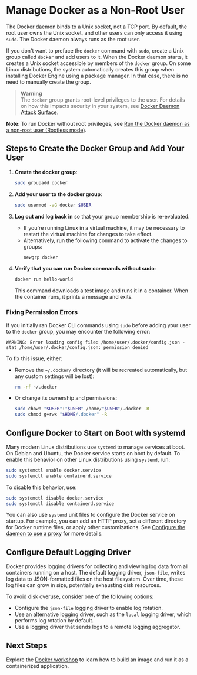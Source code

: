 # Manage Docker as a Non-Root User

The Docker daemon binds to a Unix socket, not a TCP port. By default, the root user owns the Unix socket, and other users can only access it using `sudo`. The Docker daemon always runs as the root user.

If you don't want to preface the `docker` command with `sudo`, create a Unix group called `docker` and add users to it. When the Docker daemon starts, it creates a Unix socket accessible by members of the `docker` group. On some Linux distributions, the system automatically creates this group when installing Docker Engine using a package manager. In that case, there is no need to manually create the group.

> **Warning**  
> The `docker` group grants root-level privileges to the user. For details on how this impacts security in your system, see [Docker Daemon Attack Surface](https://docs.docker.com/engine/security/#docker-daemon-attack-surface).

**Note**: To run Docker without root privileges, see [Run the Docker daemon as a non-root user (Rootless mode)](https://docs.docker.com/engine/security/rootless/).

## Steps to Create the Docker Group and Add Your User

1. **Create the docker group**:
    ```bash
    sudo groupadd docker
    ```

2. **Add your user to the docker group**:
    ```bash
    sudo usermod -aG docker $USER
    ```

3. **Log out and log back in** so that your group membership is re-evaluated.

    - If you're running Linux in a virtual machine, it may be necessary to restart the virtual machine for changes to take effect.
    - Alternatively, run the following command to activate the changes to groups:
      ```bash
      newgrp docker
      ```

4. **Verify that you can run Docker commands without sudo**:
    ```bash
    docker run hello-world
    ```
    This command downloads a test image and runs it in a container. When the container runs, it prints a message and exits.

### Fixing Permission Errors

If you initially ran Docker CLI commands using `sudo` before adding your user to the `docker` group, you may encounter the following error:
```
WARNING: Error loading config file: /home/user/.docker/config.json -
stat /home/user/.docker/config.json: permission denied
```

To fix this issue, either:

- Remove the `~/.docker/` directory (it will be recreated automatically, but any custom settings will be lost):
  ```bash
  rm -rf ~/.docker
  ```
- Or change its ownership and permissions:
  ```bash
  sudo chown "$USER":"$USER" /home/"$USER"/.docker -R
  sudo chmod g+rwx "$HOME/.docker" -R
  ```

## Configure Docker to Start on Boot with systemd

Many modern Linux distributions use `systemd` to manage services at boot. On Debian and Ubuntu, the Docker service starts on boot by default. To enable this behavior on other Linux distributions using `systemd`, run:
```bash
sudo systemctl enable docker.service
sudo systemctl enable containerd.service
```

To disable this behavior, use:
```bash
sudo systemctl disable docker.service
sudo systemctl disable containerd.service
```

You can also use `systemd` unit files to configure the Docker service on startup. For example, you can add an HTTP proxy, set a different directory for Docker runtime files, or apply other customizations. See [Configure the daemon to use a proxy](https://docs.docker.com/config/daemon/systemd/#http-proxy) for more details.

## Configure Default Logging Driver

Docker provides logging drivers for collecting and viewing log data from all containers running on a host. The default logging driver, `json-file`, writes log data to JSON-formatted files on the host filesystem. Over time, these log files can grow in size, potentially exhausting disk resources.

To avoid disk overuse, consider one of the following options:

- Configure the `json-file` logging driver to enable log rotation.
- Use an alternative logging driver, such as the `local` logging driver, which performs log rotation by default.
- Use a logging driver that sends logs to a remote logging aggregator.

## Next Steps

Explore the [Docker workshop](https://docs.docker.com/get-started/) to learn how to build an image and run it as a containerized application.